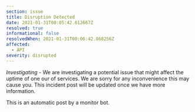 ```yaml
---
section: issue
title: Disruption Detected
date: 2021-01-31T00:05:42.612667Z
resolved: true
informational: false
resolvedWhen: 2021-01-31T00:06:42.868256Z
affected:
  - API
severity: disrupted
---
```

*Investigating* - We are investigating a potential issue that might affect the uptime of one our of services. We are sorry for any inconvenience this may cause you. This incident post will be updated once we have more information.

This is an automatic post by a monitor bot.
        